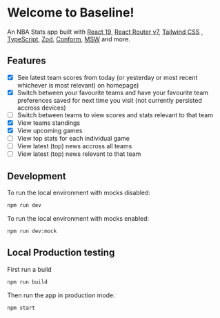 # Welcome to Baseline!

An NBA Stats app built with [React 19](https://react.dev/), [React Router v7](https://reactrouter.com/), [Tailwind CSS](https://tailwindcss.com/) , [TypeScript](https://www.typescriptlang.org/), [Zod](https://zod.dev/), [Conform](https://conform.guide/), [MSW](https://mswjs.io/) and more.

## Features

- [x] See latest team scores from today (or yesterday or most recent whichever is most relevant) on homepage)
- [x] Switch between your favourite teams and have your favourite team preferences saved for next time you visit (not currently persisted accross devices)
- [ ] Switch between teams to view scores and stats relevant to that team
- [x] View teams standings
- [x] View upcoming games
- [ ] View top stats for each individual game
- [ ] View latest (top) news accross all teams
- [ ] View latest (top) news relevant to that team

## Development

To run the local environment with mocks disabled:

```sh
npm run dev
```

To run the local environment with mocks enabled:

```sh
npm run dev:mock
```

## Local Production testing

First run a build

```sh
npm run build
```

Then run the app in production mode:

```sh
npm start
```
